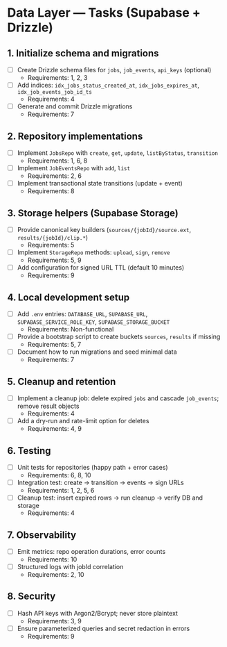 <!-- artifact_id: 4b3a2a7c-2a40-4b97-b386-0df39bdfd3d0 -->

# Data Layer — Tasks (Supabase + Drizzle)

## 1. Initialize schema and migrations

-   [ ] Create Drizzle schema files for `jobs`, `job_events`, `api_keys` (optional)
    -   Requirements: 1, 2, 3
-   [ ] Add indices: `idx_jobs_status_created_at`, `idx_jobs_expires_at`, `idx_job_events_job_id_ts`
    -   Requirements: 4
-   [ ] Generate and commit Drizzle migrations
    -   Requirements: 7

## 2. Repository implementations

-   [ ] Implement `JobsRepo` with `create`, `get`, `update`, `listByStatus`, `transition`
    -   Requirements: 1, 6, 8
-   [ ] Implement `JobEventsRepo` with `add`, `list`
    -   Requirements: 2, 6
-   [ ] Implement transactional state transitions (update + event)
    -   Requirements: 8

## 3. Storage helpers (Supabase Storage)

-   [ ] Provide canonical key builders (`sources/{jobId}/source.ext`, `results/{jobId}/clip.*`)
    -   Requirements: 5
-   [ ] Implement `StorageRepo` methods: `upload`, `sign`, `remove`
    -   Requirements: 5, 9
-   [ ] Add configuration for signed URL TTL (default 10 minutes)
    -   Requirements: 9

## 4. Local development setup

-   [ ] Add `.env` entries: `DATABASE_URL`, `SUPABASE_URL`, `SUPABASE_SERVICE_ROLE_KEY`, `SUPABASE_STORAGE_BUCKET`
    -   Requirements: Non-functional
-   [ ] Provide a bootstrap script to create buckets `sources`, `results` if missing
    -   Requirements: 5, 7
-   [ ] Document how to run migrations and seed minimal data
    -   Requirements: 7

## 5. Cleanup and retention

-   [ ] Implement a cleanup job: delete expired `jobs` and cascade `job_events`; remove result objects
    -   Requirements: 4
-   [ ] Add a dry-run and rate-limit option for deletes
    -   Requirements: 4, 9

## 6. Testing

-   [ ] Unit tests for repositories (happy path + error cases)
    -   Requirements: 6, 8, 10
-   [ ] Integration test: create → transition → events → sign URLs
    -   Requirements: 1, 2, 5, 6
-   [ ] Cleanup test: insert expired rows → run cleanup → verify DB and storage
    -   Requirements: 4

## 7. Observability

-   [ ] Emit metrics: repo operation durations, error counts
    -   Requirements: 10
-   [ ] Structured logs with jobId correlation
    -   Requirements: 2, 10

## 8. Security

-   [ ] Hash API keys with Argon2/Bcrypt; never store plaintext
    -   Requirements: 3, 9
-   [ ] Ensure parameterized queries and secret redaction in errors
    -   Requirements: 9
